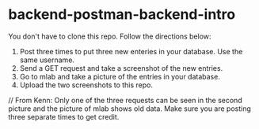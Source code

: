 # backend-postman-backend-intro

You don't have to clone this repo. Follow the directions below:

1) Post three times to put three new enteries in your database. Use the same username.
2) Send a GET request and take a screenshot of the new entries.
3) Go to mlab and take a picture of the entries in your database.
4) Upload the two screenshots to this repo.

// From Kenn: Only one of the three requests can be seen in the second picture and the picture of mlab shows old data. Make sure you are posting three separate times to get credit.
